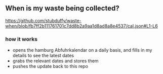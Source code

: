 ## When is my waste being collected?
  https://github.com/stubduffy/waste-when/blob/fb7ff2b111761701c7dd8b2a9aa1d8ad8a8e4537/cal.json#L1-L6
  
  ### how it works
  - opens the hamburg Abfuhrkalendar on a daily basis, and fills in my details to see the latest dates
  - grabs the relevant dates and stores them
  - pushes the update back to this repo
  
